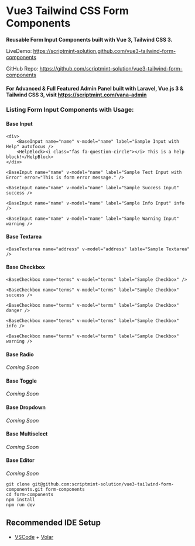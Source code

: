 # Vue3 Tailwind CSS Form Components

**Reusable Form Input Components built with Vue 3, Tailwind CSS 3.**

LiveDemo: https://scriptmint-solution.github.com/vue3-tailwind-form-components

GitHub Repo: https://github.com/scriptmint-solution/vue3-tailwind-form-components

#### For Advanced & Full Featured Admin Panel built with Laravel, Vue.js 3 & Tailwind CSS 3, visit https://scriptmint.com/vana-admin

### Listing Form Input Components with Usage:
#### Base Input
```
<div>
    <BaseInput name="name" v-model="name" label="Sample Input with Help" autofocus />
    <HelpBlock><i class="fas fa-question-circle"></i> This is a help block!</HelpBlock>
</div>

<BaseInput name="name" v-model="name" label="Sample Text Input with Error" error="This is form error message." />

<BaseInput name="name" v-model="name" label="Sample Success Input" success />

<BaseInput name="name" v-model="name" label="Sample Info Input" info />

<BaseInput name="name" v-model="name" label="Sample Warning Input" warning />
```

#### Base Textarea
```
<BaseTextarea name="address" v-model="address" lable="Sample Textarea" />
```

#### Base Checkbox
```
<BaseCheckbox name="terms" v-model="terms" label="Sample Checkbox" />

<BaseCheckbox name="terms" v-model="terms" label="Sample Checkbox" success />

<BaseCheckbox name="terms" v-model="terms" label="Sample Checkbox" danger />

<BaseCheckbox name="terms" v-model="terms" label="Sample Checkbox" info />

<BaseCheckbox name="terms" v-model="terms" label="Sample Checkbox" warning />
```

#### Base Radio
<em>Coming Soon</em>

#### Base Toggle
<em>Coming Soon</em>

#### Base Dropdown
<em>Coming Soon</em>

#### Base Multiselect
<em>Coming Soon</em>

#### Base Editor
<em>Coming Soon</em>

```
git clone git@github.com:scriptmint-solution/vue3-tailwind-form-components.git form-components
cd form-components
npm install
npm run dev
```

## Recommended IDE Setup

- [VSCode](https://code.visualstudio.com/) + [Volar](https://marketplace.visualstudio.com/items?itemName=johnsoncodehk.volar)
